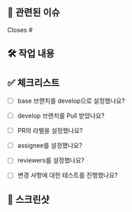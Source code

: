 ## 🔗 관련된 이슈

Closes #


## 🛠️ 작업 내용


## ✅ 체크리스트
- [ ] base 브랜치를 develop으로 설정했나요?
- [ ] develop 브랜치를 Pull 받았나요?
- [ ] PR의 라벨을 설정했나요?
- [ ] assignee를 설정했나요?
- [ ] reviewers를 설정했나요?
- [ ] 변경 사항에 대한 테스트를 진행했나요?


## 📸 스크린샷
